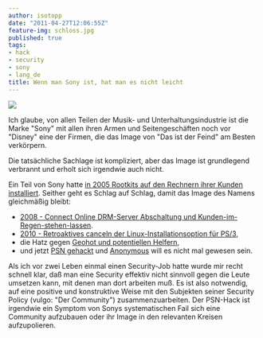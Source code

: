 ```yaml
---
author: isotopp
date: "2011-04-27T12:06:55Z"
feature-img: schloss.jpg
published: true
tags:
- hack
- security
- sony
- lang_de
title: Wenn man Sony ist, hat man es nicht leicht
---
```

![](https://blog.koehntopp.info/uploads/sonyelectronics.jpg)

Ich glaube, von allen Teilen der Musik- und Unterhaltungsindustrie ist die
Marke "Sony" mit allen ihren Armen und Seitengeschäften noch vor "Disney"
eine der Firmen, die das Image von "Das ist der Feind" am Besten verkörpern.

Die tatsächliche Sachlage ist kompliziert, aber das Image ist grundlegend
verbrannt und erholt sich irgendwie auch nicht.

Ein Teil von Sony hatte
[in 2005 Rootkits auf den Rechnern ihrer Kunden installiert](http://en.wikipedia.org/wiki/Sony_BMG_copy_protection_rootkit_scandal).
Seither geht es Schlag auf Schlag, damit das Image des Namens gleichmäßig
bleibt:

- [2008 - Connect Online DRM-Server Abschaltung und Kunden-im-Regen-stehen-lassen](http://www.golem.de/0804/59229.html).
- [2010 - Retroaktives canceln der Linux-Installationsoption für PS/3](http://en.wikipedia.org/wiki/OtherOS),
- die Hatz gegen [Geohot und potentiellen Helfern](http://www.heise.de/newsticker/meldung/Sony-vs-PS3-Hacker-Hotz-Sony-erhaelt-IP-Adressen-von-Webseitenbesuchern-1202809.html),
- und jetzt [PSN gehackt](http://www.heise.de/newsticker/meldung/Playstation-Network-nach-Angriff-voruebergehend-abgeschaltet-1232230.html)
und
[Anonymous](http://www.heise.de/newsticker/meldung/Anonymous-bezieht-Stellung-zum-PSN-Ausfall-1232323.html)
will es nicht mal gewesen sein.

Als ich vor zwei Leben einmal einen Security-Job hatte wurde mir recht
schnell klar, daß man eine Security effektiv nicht sinnvoll gegen die Leute
umsetzen kann, mit denen man dort arbeiten muß. Es ist also notwendig, auf
eine positive und konstruktive Weise mit den Subjekten seiner Security
Policy (vulgo: "Der Community") zusammenzuarbeiten. Der PSN-Hack ist
irgendwie ein Symptom von Sonys systematischen Fail sich eine Community
aufzubauen oder ihr Image in den relevanten Kreisen aufzupolieren.

